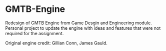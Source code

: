 # GMTB-Engine
Redesign of GMTB Engine from Game Desgin and Engineering module.
Personal project to update the engine with ideas and features that were not required for the assignment.


Original engine credit:
Gillian Conn,
James Gauld.
